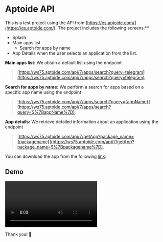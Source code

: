 # Aptoide API

This is a test project using the API from [https://es.aptoide.com/](https://es.aptoide.com/). The project includes the following screens:**

-   Splash
-   Main apps list
    -   Search for apps by name
-   App Details when the user selects an application from the list.

**Main apps list:** We obtain a default list using the endpoint
>  [https://ws75.aptoide.com/api/7/apps/search?query=telegram](https://ws75.aptoide.com/api/7/apps/search?query=telegram).

**Search for apps by name:** We perform a search for apps based on a specific app name using the endpoint
>[https://ws75.aptoide.com/api/7/apps/search?query={appName}](https://ws75.aptoide.com/api/7/apps/search?query=$%7BappName%7D).

**App details:** We retrieve detailed information about an application using the endpoint
>[https://ws75.aptoide.com/api/7/getApp?package_name={packagename}](https://ws75.aptoide.com/api/7/getApp?package_name=$%7Bpackagename%7D).

You can download the app from the following [link](https://github.com/moizest89/AptoideDummyTestApp/resources/app-debug.apk):

## Demo

![](https://github.com/moizest89/AptoideDummyTestApp/resources/apptoide_test.webm)



Thank you! 🚀